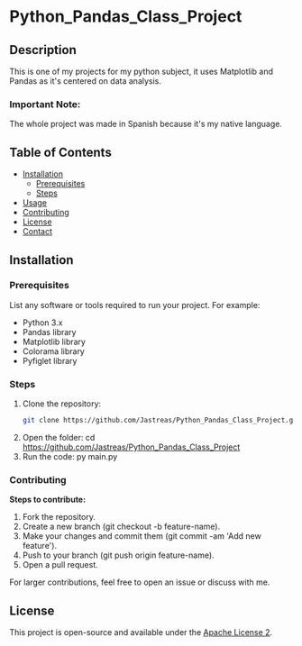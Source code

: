 # Python_Pandas_Class_Project

## Description
This is one of my projects for my python subject, it uses Matplotlib and Pandas as it's centered on data analysis.

### Important Note:
The whole project was made in Spanish because it's my native language.

## Table of Contents
- [Installation](#installation)
  - [Prerequisites](#prerequisites)
  - [Steps](#steps)
- [Usage](#usage)
- [Contributing](#contributing)
- [License](#license)
- [Contact](#contact)

## Installation

### Prerequisites
List any software or tools required to run your project. For example:

- Python 3.x
- Pandas library
- Matplotlib library
- Colorama library
- Pyfiglet library

### Steps
1. Clone the repository:
   ```bash
   git clone https://github.com/Jastreas/Python_Pandas_Class_Project.git
   ```
2. Open the folder:
    cd https://github.com/Jastreas/Python_Pandas_Class_Project
3. Run the code:
    py main.py

### Contributing
**Steps to contribute:**
1. Fork the repository.
2. Create a new branch (git checkout -b feature-name).
3. Make your changes and commit them (git commit -am 'Add new feature').
4. Push to your branch (git push origin feature-name).
5. Open a pull request.

For larger contributions, feel free to open an issue or discuss with me.

## License
This project is open-source and available under the [Apache License 2](LICENSE).